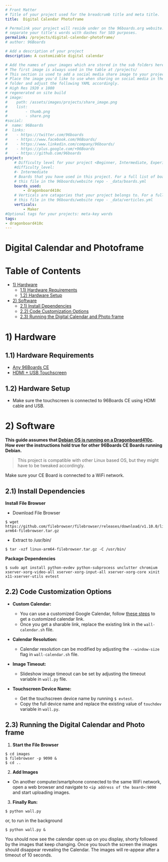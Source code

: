 ```yaml
---
# Front Matter
# Title of your project used for the breadcrumb title and meta title.
title:  Digital Calendar Photoframe

# Permalink your project will reside under on the 96boards.org website.
# separate your title's words with dashes for SEO purposes.
permalink: /projects/digital-calendar-photoframe/
# author: 96Boards

# Add a description of your project
description: A customizable digital calendar

# Add the names of your images which are stored in the sub folders here.
# The first image is always used in the table at /projects/
# This section is used to add a social media share image to your project.
# Place the image you'd like to use when sharing on social media in the /assets/images/projects/
# folder and adjust the following YAML accordingly.
# High Res 1920 x 1080
# regenerated on site build
# image: 
#    path: /assets/images/projects/share_image.png
#    list:
#        - thumb.png
#        - share.png
#social:
#  name: 96Boards
#  links:
#    - https://twitter.com/96boards
#    - https://www.facebook.com/96Boards/
#    - https://www.linkedin.com/company/96boards/
#    - https://plus.google.com/+96Boards
#    - https://github.com/96boards
project:
    # Difficulty level for your project <Beginner, Intermediate, Experienced>
    #difficulty_level:
    #- Intermediate
    # Boards that you have used in this project. For a full list of boards see 
    # this file in the 96boards/website repo - _data/boards.yml
    boards_used: 
        - dragonboard410c
    # Verticals are catagories that your project belongs to. For a full list of verticals see 
    # this file in the 96boards/website repo - _data/verticles.yml
    verticals:
        - Maker
#Optional tags for your projects: meta-key words
tags:
- dragonboard410c
---
```

# Digital Calendar and Photoframe

# Table of Contents

- [1) Hardware](#1-hardware)
   - [1.1) Hardware Requirements](#11-hardware-requirements)
   - [1.2) Hardware Setup](#12-hardware-setup)
- [2) Software](#2-software)
   - [2.1) Install Dependencies](#21-install-dependencies)
   - [2.2) Code Customization Options](#22-code-customization-options)
   - [2.3) Running the Digital Calendar and Photo frame](#23-running-the-digital-calendar-and-photo-frame)

# 1) Hardware

## 1.1) Hardware Requirements

- [Any 96Boards CE](https://www.96boards.org/products/ce/)
- [HDMI + USB Touchscreen](https://www.arrow.com/en/products/96boards-display-7/linksprite-technologies-inc)

## 1.2) Hardware Setup

- Make sure the touchscreen is connected to 96Boards CE using HDMI cable and USB.

# 2) Software

**This guide assumes that [Debian OS is running on a Dragonboard410c](https://www.96boards.org/documentation/consumer/dragonboard410c/downloads/debian.md.html). How ever the instructions hold true for other 96Boards CE Boards running Debian.**

> This project is compatible with other Linux based OS, but they might have to be tweaked accordingly.

Make sure your CE Board is connected to a WiFi network.

## 2.1) Install Dependencies

**Install File Browser**
- Download File Browser
```Shell
$ wget https://github.com/filebrowser/filebrowser/releases/download/v1.10.0/linux-arm64-filebrowser.tar.gz
```
- Extract to /usr/bin/
```Shell
$ tar -xzf linux-arm64-filebrowser.tar.gz -C /usr/bin/
```

**Package Dependencies**
```Shell
$ sudo apt install python-evdev python-subprocess unclutter chromium xserver-xorg-video-all xserver-xorg-input-all xserver-xorg-core xinit x11-xserver-utils evtest
```

## 2.2) Code Customization Options

- **Custom Calendar:**
  - You can use a customized Google Calendar, follow [these steps](https://support.google.com/calendar/answer/37083?hl=en) to get a customized calendar link.
  - Once you get a sharable link, replace the existing link in the ```wall-calendar.sh``` file.

- **Calendar Resolution:**
  - Calendar resolution can be modified by adjusting the ```--window-size``` flag in ```wall-calendar.sh``` file.

- **Image Timeout:**
  - Slideshow image timeout can be set by adjusting the timeout variable in ```wall.py``` file.

- **Touchscreen Device Name:**
  - Get the touchscreen device name by running ```$ evtest```.
  - Copy the full device name and replace the existing value of ```touchdev``` variable in ```wall.py```.

## 2.3) Running the Digital Calendar and Photo frame

1. **Start the File Browser**
```
$ cd images
$ filebrowser -p 9090 &
$ cd ..
```
2. **Add Images**
  - On another computer/smartphone connected to the same WiFi network, open a web browser and navigate to ```<ip address of the board>:9090``` and start uploading images.
3. **Finally Run:**
```
$ python wall.py
```
or, to run in the background
```
$ python wall.py &
```
You should now see the calendar open up on you display, shorty followed by the images that keep changing. Once you touch the screen the images should disappear revealing the Calendar. The images will re-appear after a timeout of 10 seconds. 
